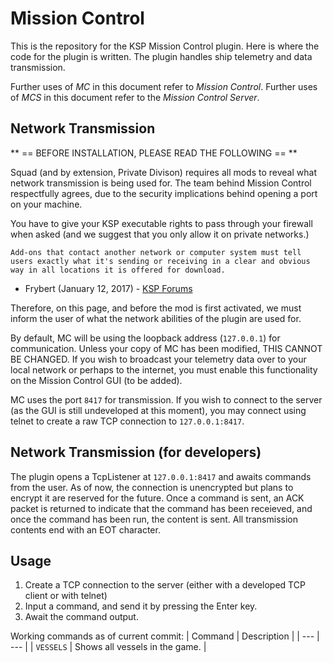 # Mission Control

This is the repository for the KSP Mission Control plugin. Here is where the code for the plugin is written. The plugin handles ship telemetry and data transmission.

Further uses of *MC* in this document refer to *Mission Control*. Further uses of *MCS* in this document refer to the *Mission Control Server*.

## Network Transmission

** == BEFORE INSTALLATION, PLEASE READ THE FOLLOWING == **

Squad (and by extension, Private Divison) requires all mods to reveal what network transmission is being used for. The team behind Mission Control respectfully agrees, due to the security implications behind opening a port on your machine.

You have to give your KSP executable rights to pass through your firewall when asked (and we suggest that you only allow it on private networks.)

```
Add-ons that contact another network or computer system must tell users exactly what it's sending or receiving in a clear and obvious way in all locations it is offered for download.
```

- Frybert (January 12, 2017) - [KSP Forums](https://forum.kerbalspaceprogram.com/index.php?/topic/154851-add-on-posting-rules-november-24-2017/)

Therefore, on this page, and before the mod is first activated, we must inform the user of what the network abilities of the plugin are used for.

By default, MC will be using the loopback address (`127.0.0.1`) for communication. Unless your copy of MC has been modified, THIS CANNOT BE CHANGED. If you wish to broadcast your telemetry data over to your local network or perhaps to the internet, you must enable this functionality on the Mission Control GUI (to be added).

MC uses the port `8417` for transmission. If you wish to connect to the server (as the GUI is still undeveloped at this moment), you may connect using telnet to create a raw TCP connection to `127.0.0.1:8417`.

## Network Transmission (for developers)

The plugin opens a TcpListener at `127.0.0.1:8417` and awaits commands from the user. As of now, the connection is unencrypted but plans to encrypt it are reserved for the future. Once a command is sent, an ACK packet is returned to indicate that the command has been receieved, and once the command has been run, the content is sent. All transmission contents end with an EOT character.

## Usage
1. Create a TCP connection to the server (either with a developed TCP client or with telnet)
2. Input a command, and send it by pressing the Enter key.
3. Await the command output.

Working commands as of current commit:
| Command | Description |
| --- | --- |
| `VESSELS` | Shows all vessels in the game. |